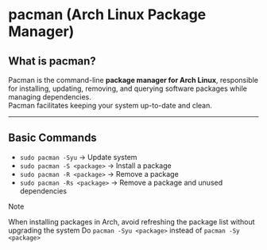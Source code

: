 # pacman (Arch Linux Package Manager)

## What is pacman?
Pacman is the command-line **package manager for Arch Linux**, responsible for installing, updating, removing, and querying software packages while managing dependencies.  
Pacman facilitates keeping your system up-to-date and clean.

---

##  Basic Commands
- `sudo pacman -Syu` → Update system
- `sudo pacman -S <package>` → Install a package
- `sudo pacman -R <package>` → Remove a package
- `sudo pacman -Rs <package>` → Remove a package and unused dependencies

> [!NOTE]
> When installing packages in Arch, avoid refreshing the package list without upgrading the system
> Do `pacman -Syu <package>` instead of `pacman -Sy <package>`